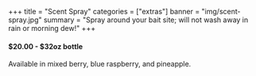 +++
title = "Scent Spray"
categories = ["extras"]
banner = "img/scent-spray.jpg"
summary = "Spray around your bait site; will not wash away in rain or morning dew!"
+++

#### $20.00 - $32oz bottle  

Available in mixed berry, blue raspberry, and pineapple.

